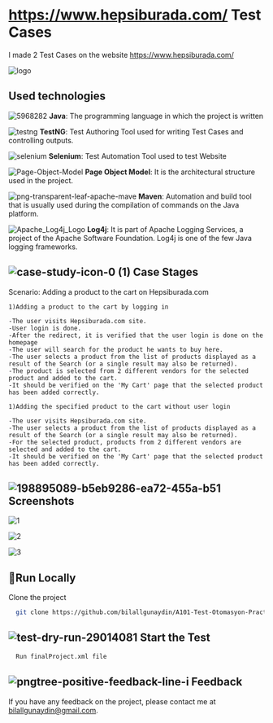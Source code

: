 
# https://www.hepsiburada.com/ Test Cases

I made 2 Test Cases on the website https://www.hepsiburada.com/


![logo](https://user-images.githubusercontent.com/21973124/198894726-12e64894-fd88-4d67-a6c9-bccc10ce2902.png)



## Used technologies



![5968282](https://user-images.githubusercontent.com/21973124/198895378-1a03bc27-0baf-4631-bc85-3ffad86da644.png)  **Java**: The programming language in which the project is written

![testng](https://user-images.githubusercontent.com/21973124/198895448-faeb21b7-ddc7-4c72-9f67-90c092d1e7fe.png)   **TestNG**: Test Authoring Tool used for writing Test Cases and controlling outputs.

![selenium](https://user-images.githubusercontent.com/21973124/198895496-06aa962b-f22e-478e-bc86-ce482c513192.png) **Selenium**: Test Automation Tool used to test Website

![Page-Object-Model](https://user-images.githubusercontent.com/21973124/198896027-6ad45ea7-7ac5-4a5d-ae30-34a7ae5efcda.png)  **Page Object Model**: It is the architectural structure used in the project.

![png-transparent-leaf-apache-mave](https://user-images.githubusercontent.com/21973124/198895707-3ea65ae1-48fc-4ca3-9e82-87d09a301959.png)  **Maven**: Automation and build tool that is usually used during the compilation of commands on the Java platform.

![Apache_Log4j_Logo](https://user-images.githubusercontent.com/21973124/198895765-ce802f9b-3d45-45d3-9822-b67622b71ed8.png)  **Log4j**: It is part of Apache Logging Services, a project of the Apache Software Foundation. Log4j is one of the few Java logging frameworks.


## ![case-study-icon-0 (1)](https://user-images.githubusercontent.com/21973124/198896091-442fc6f2-91bb-4473-9202-090be768ca3f.png)  Case Stages

  Scenario: Adding a product to the cart on Hepsiburada.com

    1)Adding a product to the cart by logging in
    
    -The user visits Hepsiburada.com site.
    -User login is done.
    -After the redirect, it is verified that the user login is done on the homepage
    -The user will search for the product he wants to buy here.
    -The user selects a product from the list of products displayed as a result of the Search (or a single result may also be returned).
    -The product is selected from 2 different vendors for the selected product and added to the cart.
    -It should be verified on the 'My Cart' page that the selected product has been added correctly.

    1)Adding the specified product to the cart without user login
    
    -The user visits Hepsiburada.com site.
    -The user selects a product from the list of products displayed as a result of the Search (or a single result may also be returned).
    -For the selected product, products from 2 different vendors are selected and added to the cart.
    -It should be verified on the 'My Cart' page that the selected product has been added correctly.

    
  
##  ![198895089-b5eb9286-ea72-455a-b51](https://user-images.githubusercontent.com/21973124/198895266-3a1b848f-4db1-41a0-bd3e-1084ec6cfd5e.png)  Screenshots



![1](https://user-images.githubusercontent.com/21973124/198894746-826aab44-2d15-40d0-a298-24a9c45b1e53.jpg)

![2](https://user-images.githubusercontent.com/21973124/198894748-af80ce5d-687b-4f98-8824-8c89459350e5.jpg)

![3](https://user-images.githubusercontent.com/21973124/198894750-4da36cac-f357-482c-a95d-33919d2fe761.jpg)


## 🏃Run Locally

Clone the project

```bash
  git clone https://github.com/bilallgunaydin/A101-Test-Otomasyon-Practicum-Final-Case.git
```

## ![test-dry-run-29014081](https://user-images.githubusercontent.com/21973124/198896684-430908ac-3c2d-40da-9b15-2759db05a707.jpg)  Start the Test

```bash
  Run finalProject.xml file
```




## ![pngtree-positive-feedback-line-i](https://user-images.githubusercontent.com/21973124/198895901-dee46283-e1cf-48e0-8fe6-af2d6cfe41c7.jpg) Feedback

If you have any feedback on the project, please contact me at bilallgunaydin@gmail.com.

  
